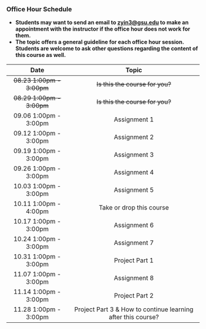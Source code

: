 ### Office Hour Schedule

+ **Students may want to send an email to zyin3@gsu.edu to make an appointment with the instructor if the office hour does not work for them.**
+ **The topic offers a general guideline for each office hour session. Students are welcome to ask other questions regarding the content of this course as well.**

| Date                 | Topic                              |
|:--------------------:| :---------------------------------:|
| ~~08.23 1:00pm - 3:00pm~~ | ~~Is this the course for you?~~ |
| ~~08.29 1:00pm - 3:00pm~~ | ~~Is this the course for you?~~ |
| 09.06 1:00pm - 3:00pm | Assignment 1 |                  
| 09.12 1:00pm - 3:00pm | Assignment 2 |
| 09.19 1:00pm - 3:00pm | Assignment 3 |      
| 09.26 1:00pm - 3:00pm | Assignment 4 |         
| 10.03 1:00pm - 3:00pm | Assignment 5 | 
| 10.11 1:00pm - 4:00pm | Take or drop this course|
| 10.17 1:00pm - 3:00pm | Assignment 6 | 
| 10.24 1:00pm - 3:00pm | Assignment 7 |    
| 10.31 1:00pm - 3:00pm | Project Part 1 | 
| 11.07 1:00pm - 3:00pm | Assignment 8 | 
| 11.14 1:00pm - 3:00pm | Project Part 2 | 
| 11.28 1:00pm - 3:00pm | Project Part 3 & How to continue learning after this course?|
